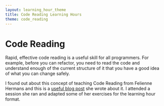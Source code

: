 ```yaml
---
layout: learning_hour_theme
title: Code Reading Learning Hours
theme: code_reading
---
```


# Code Reading

Rapid, effective code reading is a useful skill for all programmers. For example, before you can refactor, you need to read the code and understand enough of the current structure of it that you have a good idea of what you can change safely. 

I found out about this concept of teaching Code Reading from Felienne Hermans and this is a [useful blog post](https://www.felienne.com/archives/6472) she wrote about it. I attended a session she ran and adapted some of her exercises for the learning hour format. 
